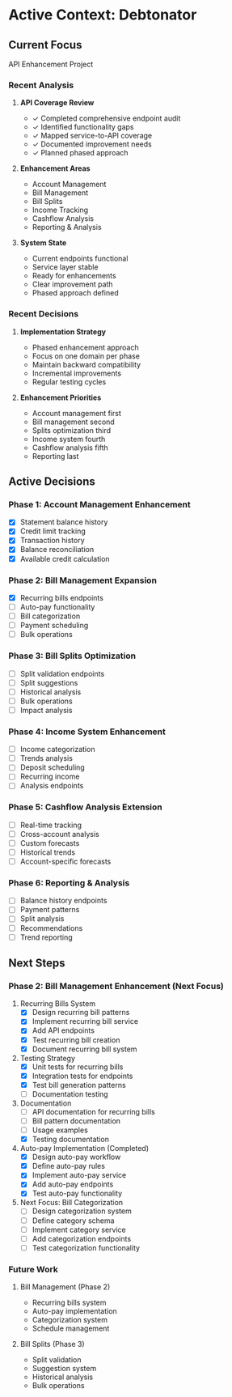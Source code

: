 # Active Context: Debtonator

## Current Focus
API Enhancement Project

### Recent Analysis
1. **API Coverage Review**
   - ✓ Completed comprehensive endpoint audit
   - ✓ Identified functionality gaps
   - ✓ Mapped service-to-API coverage
   - ✓ Documented improvement needs
   - ✓ Planned phased approach

2. **Enhancement Areas**
   - Account Management
   - Bill Management
   - Bill Splits
   - Income Tracking
   - Cashflow Analysis
   - Reporting & Analysis

3. **System State**
   - Current endpoints functional
   - Service layer stable
   - Ready for enhancements
   - Clear improvement path
   - Phased approach defined

### Recent Decisions
1. **Implementation Strategy**
   - Phased enhancement approach
   - Focus on one domain per phase
   - Maintain backward compatibility
   - Incremental improvements
   - Regular testing cycles

2. **Enhancement Priorities**
   - Account management first
   - Bill management second
   - Splits optimization third
   - Income system fourth
   - Cashflow analysis fifth
   - Reporting last

## Active Decisions

### Phase 1: Account Management Enhancement
- [x] Statement balance history
- [x] Credit limit tracking
- [x] Transaction history
- [x] Balance reconciliation
- [x] Available credit calculation

### Phase 2: Bill Management Expansion
- [x] Recurring bills endpoints
- [ ] Auto-pay functionality
- [ ] Bill categorization
- [ ] Payment scheduling
- [ ] Bulk operations

### Phase 3: Bill Splits Optimization
- [ ] Split validation endpoints
- [ ] Split suggestions
- [ ] Historical analysis
- [ ] Bulk operations
- [ ] Impact analysis

### Phase 4: Income System Enhancement
- [ ] Income categorization
- [ ] Trends analysis
- [ ] Deposit scheduling
- [ ] Recurring income
- [ ] Analysis endpoints

### Phase 5: Cashflow Analysis Extension
- [ ] Real-time tracking
- [ ] Cross-account analysis
- [ ] Custom forecasts
- [ ] Historical trends
- [ ] Account-specific forecasts

### Phase 6: Reporting & Analysis
- [ ] Balance history endpoints
- [ ] Payment patterns
- [ ] Split analysis
- [ ] Recommendations
- [ ] Trend reporting

## Next Steps

### Phase 2: Bill Management Enhancement (Next Focus)
1. Recurring Bills System
   - [x] Design recurring bill patterns
   - [x] Implement recurring bill service
   - [x] Add API endpoints
   - [x] Test recurring bill creation
   - [x] Document recurring bill system

2. Testing Strategy
   - [x] Unit tests for recurring bills
   - [x] Integration tests for endpoints
   - [x] Test bill generation patterns
   - [ ] Documentation testing

3. Documentation
   - [ ] API documentation for recurring bills
   - [ ] Bill pattern documentation
   - [ ] Usage examples
   - [x] Testing documentation

4. Auto-pay Implementation (Completed)
   - [x] Design auto-pay workflow
   - [x] Define auto-pay rules
   - [x] Implement auto-pay service
   - [x] Add auto-pay endpoints
   - [x] Test auto-pay functionality

5. Next Focus: Bill Categorization
   - [ ] Design categorization system
   - [ ] Define category schema
   - [ ] Implement category service
   - [ ] Add categorization endpoints
   - [ ] Test categorization functionality

### Future Work
1. Bill Management (Phase 2)
   - Recurring bills system
   - Auto-pay implementation
   - Categorization system
   - Schedule management

2. Bill Splits (Phase 3)
   - Split validation
   - Suggestion system
   - Historical analysis
   - Bulk operations
